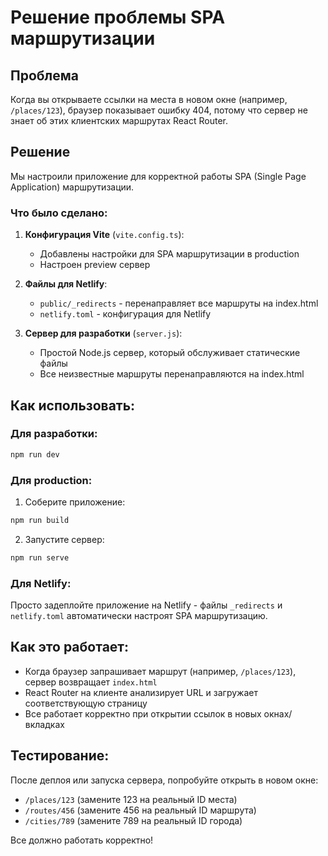 # Решение проблемы SPA маршрутизации

## Проблема
Когда вы открываете ссылки на места в новом окне (например, `/places/123`), браузер показывает ошибку 404, потому что сервер не знает об этих клиентских маршрутах React Router.

## Решение
Мы настроили приложение для корректной работы SPA (Single Page Application) маршрутизации.

### Что было сделано:

1. **Конфигурация Vite** (`vite.config.ts`):
   - Добавлены настройки для SPA маршрутизации в production
   - Настроен preview сервер

2. **Файлы для Netlify**:
   - `public/_redirects` - перенаправляет все маршруты на index.html
   - `netlify.toml` - конфигурация для Netlify

3. **Сервер для разработки** (`server.js`):
   - Простой Node.js сервер, который обслуживает статические файлы
   - Все неизвестные маршруты перенаправляются на index.html

## Как использовать:

### Для разработки:
```bash
npm run dev
```

### Для production:
1. Соберите приложение:
```bash
npm run build
```

2. Запустите сервер:
```bash
npm run serve
```

### Для Netlify:
Просто задеплойте приложение на Netlify - файлы `_redirects` и `netlify.toml` автоматически настроят SPA маршрутизацию.

## Как это работает:
- Когда браузер запрашивает маршрут (например, `/places/123`), сервер возвращает `index.html`
- React Router на клиенте анализирует URL и загружает соответствующую страницу
- Все работает корректно при открытии ссылок в новых окнах/вкладках

## Тестирование:
После деплоя или запуска сервера, попробуйте открыть в новом окне:
- `/places/123` (замените 123 на реальный ID места)
- `/routes/456` (замените 456 на реальный ID маршрута)
- `/cities/789` (замените 789 на реальный ID города)

Все должно работать корректно!